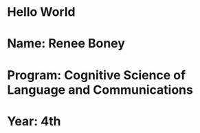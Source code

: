 # Hello World 
# Name: Renee Boney
# Program: Cognitive Science of Language and Communications
# Year: 4th
